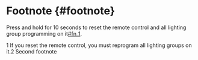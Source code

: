 # Footnote {#footnote}

Press and hold for 10 seconds to reset the remote control and all lighting group programming on it[\#fn\_1](#fn_1).

1 If you reset the remote control, you must reprogram all lighting groups on it.2 Second footnote

